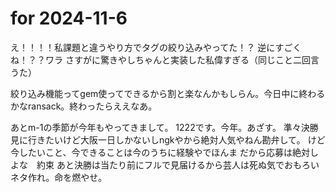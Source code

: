 # for 2024-11-6

え！！！！私課題と違うやり方でタグの絞り込みやってた！？
逆にすごくね！？？ワラ
さすがに驚きやしちゃんと実装した私偉すぎる（同じこと二回言うた）

絞り込み機能ってgem使ってできるから割と楽なんかもしらん。今日中に終わるかなransack。終わったらええなあ。

あとm-1の季節が今年もやってきまして。
1222です。今年。あざす。
準々決勝見に行きたいけど大阪一日しかないしngkやから絶対人気やねん勘弁して。
けど今したいこと、今できることは今のうちに経験やでほんま
だから応募は絶対しよな　約束
あと決勝は当たり前にフルで見届けるから芸人は死ぬ気でおもろいネタ作れ。命を燃やせ。